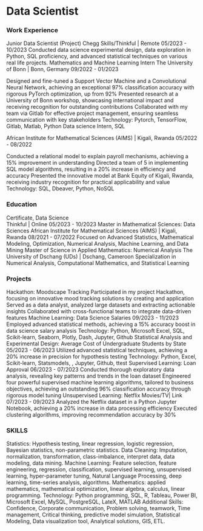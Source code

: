 # Data Scientist


### Work Experience
Junior Data Scientist (Project) Chegg Skills/Thinkful | Remote 05/2023 - 10/2023
Conducted data science experimental design, data exploration in Python, SQL proficiency, and advanced statistical
techniques on various real life projects. 
Mathematics and Machine Learning Intern The University of Bonn | Bonn, Germany 09/2022 - 01/2023

Designed and fine-tuned a Support Vector Machine and a Convolutional Neural Network, achieving an exceptional 97% classification accuracy with rigorous PyTorch optimization, up from 92%
Presented research at a University of Bonn workshop, showcasing international impact and receiving recognition for outstanding contributions
Collaborated with my team via Gitlab for effective project management, ensuring seamless communication with key stakeholders
Technology: Pytorch, TensorFlow, Gitlab, Matlab, Python
Data science Intern, SQL

African Institute for Mathematical Sciences (AIMS) | Kigali, Rwanda 05/2022 - 08/2022

Conducted a relational model to explain payroll mechanisms, achieving a 15% improvement in understanding
Directed a team of 5 in implementing SQL model algorithms, resulting in a 20% increase in efficiency and accuracy
Presented the innovative model at Bank Equity of Kigali, Rwanda, receiving industry recognition for practical applicability and value
Technology: SQL, Dbeaver, Python, NoSQL

### Education 

Certificate, Data Science                                                                                                                  
Thinkful | Online	05/2023 - 10/2023
Master in Mathematical Sciences: Data Sciences
African Institute for Mathematical Sciences (AIMS) | Kigali, Rwanda	08/2021 - 07/2022
Focused on Advanced Statistics, Mathematical Modeling, Optimization, Numerical Analysis, Machine Learning, and Data Mining
Master of Science in Applied Mathematics: Numerical Analysis The University of Dschang (UDs) | Dschang, Cameroon
Specialization in Numerical Analysis, Computational Mathematics, and Statistical Learning


### Projects

Hackathon: Moodscape Tracking
Participated in my project Hackathon, focusing on innovative mood tracking solutions by creating and application
Served as a data analyst, analyzed large datasets and extracting actionable insights
Collaborated with cross-functional teams to integrate data-driven features
Machine Learning: Data Science Salaries	09/2023 - 11/2023
Employed advanced statistical methods, achieving a 15% accuracy boost in data science salary analysis
Technology: Python, Microsoft Excel, SQL, Scikit-learn, Seaborn, Plotly, Dash, Jupyter, Github
Statistical Analysis and Experimental Design: Average Cost of Undergraduate Students by State	05/2023 - 06/2023
Utilized advanced statistical techniques, achieving a 20% increase in precision for hypothesis testing
Technology: Python, Excel, Scikit-learn, Statsmodels, , Jupyter, Github, ttest
Supervised Learning: Loan Approval	06/2023 - 07/2023
Conducted thorough exploratory data analysis, revealing key patterns and trends in the loan dataset
Engineered four powerful supervised machine learning algorithms, tailored to business objectives, achieving an outstanding 96% classification accuracy through rigorous model tuning
Unsupervised Learning: Netflix Movies/TV| Link	07/2023 - 09/2023
Analyzed the Netflix dataset in a Python Jupyter Notebook, achieving a 20% increase in data processing efficiency
Executed clustering algorithms, improving recommendation accuracy by 30%

### SKILLS

Statistics: Hypothesis testing, linear regression, logistic regression, Bayesian statistics, non-parametric statistics.
Data Cleaning: Imputation, normalization, transformation, class-imbalance, interpret data, data modeling, data mining.
Machine Learning: Feature selection, feature engineering, regression, classification, supervised learning, unsupervised learning, hyper-parameter tuning, Natural Language Processing, deep learning, time-series analysis, algorithms.
Mathematics: applied mathematics, mathematical optimization, linear algebra, calculus, linear programming.
Technology: Python programming, SQL, R, Tableau, Power BI, Microsoft Excel, MySQL, PostgreSQL, LateX, MATLAB
Additional Skills: Confidence, Corporate communication, Problem solving, teamwork, Time management, Critical
thinking, predictive model simulation, Statistical Modeling, Data visualization tool, Analytical solutions, GIS, ETL.




